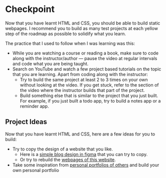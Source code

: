 # Checkpoint

Now that you have learnt HTML and CSS, you should be able to build static webpages. I recommend you to build as many test projects at each yellow step of the roadmap as possible to solidify what you learn.

The practice that I used to follow when I was learning was this:

*   While you are watching a course or reading a book, make sure to code along with the instructor/author — pause the video at regular intervals and code what you are being taught.
*   Search on YouTube and watch a few project based tutorials on the topic that you are learning. Apart from coding along with the instructor:
    *   Try to build the same project at least 2 to 3 times on your own without looking at the video. If you get stuck, refer to the section of the video where the instructor builds that part of the project.
    *   Build something else that is similar to the project that you just built. For example, if you just built a todo app, try to build a notes app or a reminder app.

Project Ideas
-------------

Now that you have learnt HTML and CSS, here are a few ideas for you to build:

*   Try to copy the design of a website that you like.
    *   Here is a [simple blog design in figma](https://www.figma.com/file/nh0V05z3NB87ue9v5PcO3R/writings.dev?type=design&node-id=0%3A1&t=2iQplaIojU3ydAfW-1) that you can try to copy.
    *   Or try to rebuild the [webpages of this website](https://cs.fyi/).
*   Take some inspiration from [personal portfolios of others](https://astro.build/showcase/) and build your own personal portfolio
